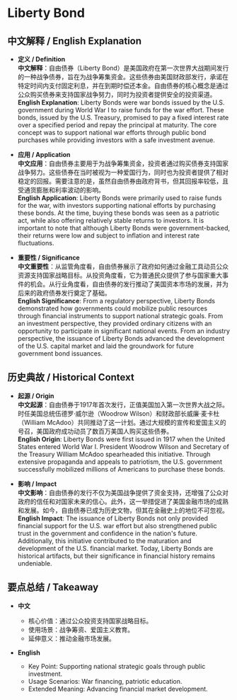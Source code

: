 # Liberty Bond

## 中文解释 / English Explanation

* **定义 / Definition**  
  **中文解释**：自由债券（Liberty Bond）是美国政府在第一次世界大战期间发行的一种战争债券，旨在为战争筹集资金。这些债券由美国财政部发行，承诺在特定时间内支付固定利息，并在到期时偿还本金。自由债券的核心概念是通过公众购买债券来支持国家战争努力，同时为投资者提供安全的投资渠道。  
  **English Explanation**: Liberty Bonds were war bonds issued by the U.S. government during World War I to raise funds for the war effort. These bonds, issued by the U.S. Treasury, promised to pay a fixed interest rate over a specified period and repay the principal at maturity. The core concept was to support national war efforts through public bond purchases while providing investors with a safe investment avenue.

* **应用 / Application**  
  **中文应用**：自由债券主要用于为战争筹集资金，投资者通过购买债券支持国家战争努力。这些债券在当时被视为一种爱国行为，同时也为投资者提供了相对稳定的回报。需要注意的是，虽然自由债券由政府背书，但其回报率较低，且受通货膨胀和利率波动的影响。  
  **English Application**: Liberty Bonds were primarily used to raise funds for the war, with investors supporting national efforts by purchasing these bonds. At the time, buying these bonds was seen as a patriotic act, while also offering relatively stable returns to investors. It is important to note that although Liberty Bonds were government-backed, their returns were low and subject to inflation and interest rate fluctuations.

* **重要性 / Significance**  
  **中文重要性**：从监管角度看，自由债券展示了政府如何通过金融工具动员公众资源支持国家战略目标。从投资角度看，它为普通民众提供了参与国家重大事件的机会。从行业角度看，自由债券的发行推动了美国资本市场的发展，并为后来的政府债券发行奠定了基础。  
  **English Significance**: From a regulatory perspective, Liberty Bonds demonstrated how governments could mobilize public resources through financial instruments to support national strategic goals. From an investment perspective, they provided ordinary citizens with an opportunity to participate in significant national events. From an industry perspective, the issuance of Liberty Bonds advanced the development of the U.S. capital market and laid the groundwork for future government bond issuances.

## 历史典故 / Historical Context

* **起源 / Origin**  
  **中文起源**：自由债券于1917年首次发行，正值美国加入第一次世界大战之际。时任美国总统伍德罗·威尔逊（Woodrow Wilson）和财政部长威廉·麦卡杜（William McAdoo）共同推动了这一计划。通过大规模的宣传和爱国主义的号召，美国政府成功动员了数百万美国人购买这些债券。  
  **English Origin**: Liberty Bonds were first issued in 1917 when the United States entered World War I. President Woodrow Wilson and Secretary of the Treasury William McAdoo spearheaded this initiative. Through extensive propaganda and appeals to patriotism, the U.S. government successfully mobilized millions of Americans to purchase these bonds.

* **影响 / Impact**  
  **中文影响**：自由债券的发行不仅为美国战争提供了资金支持，还增强了公众对政府的信任和对国家未来的信心。此外，这一举措促进了美国金融市场的成熟和发展。如今，自由债券已成为历史文物，但其在金融史上的地位不可忽视。  
  **English Impact**: The issuance of Liberty Bonds not only provided financial support for the U.S. war effort but also strengthened public trust in the government and confidence in the nation's future. Additionally, this initiative contributed to the maturation and development of the U.S. financial market. Today, Liberty Bonds are historical artifacts, but their significance in financial history remains undeniable.

## 要点总结 / Takeaway

* **中文**  
  - 核心价值：通过公众投资支持国家战略目标。
  - 使用场景：战争筹资、爱国主义教育。
  - 延伸意义：推动金融市场发展。

* **English**  
  - Key Point: Supporting national strategic goals through public investment.
  - Usage Scenarios: War financing, patriotic education.
  - Extended Meaning: Advancing financial market development.